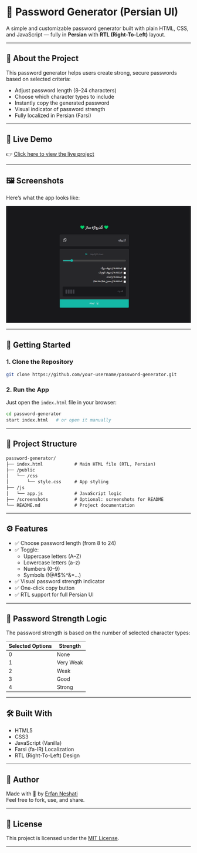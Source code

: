 # 💚 Password Generator (Persian UI)

A simple and customizable password generator built with plain HTML, CSS, and JavaScript — fully in **Persian** with **RTL (Right-To-Left)** layout.

---

## 🧠 About the Project

This password generator helps users create strong, secure passwords based on selected criteria:

- Adjust password length (8–24 characters)
- Choose which character types to include
- Instantly copy the generated password
- Visual indicator of password strength
- Fully localized in Persian (Farsi)

---

## 🔗 Live Demo

👉 [Click here to view the live project](https://erfan-ne.github.io/Password-Generator/)

---

## 🖼️ Screenshots

Here’s what the app looks like:

![Password Generator Screenshot](https://github.com/erfan-ne/Password-Generator/blob/master/public/Screenshot%202025-07-08%20110622.png)

---

## 🚀 Getting Started

### 1. Clone the Repository

```bash
git clone https://github.com/your-username/password-generator.git
```

### 2. Run the App

Just open the `index.html` file in your browser:

```bash
cd password-generator
start index.html   # or open it manually
```

---

## 📁 Project Structure

```
password-generator/
├── index.html            # Main HTML file (RTL, Persian)
├── /public
│   └── /css
│       └── style.css     # App styling
├── /js
│   └── app.js            # JavaScript logic
├── /screenshots          # Optional: screenshots for README
└── README.md             # Project documentation
```

---

## ⚙️ Features

- ✅ Choose password length (from 8 to 24)
- ✅ Toggle:
  - Uppercase letters (A–Z)
  - Lowercase letters (a–z)
  - Numbers (0–9)
  - Symbols (!@#$%^&*...)
- ✅ Visual password strength indicator
- ✅ One-click copy button
- ✅ RTL support for full Persian UI

---

## 🔐 Password Strength Logic

The password strength is based on the number of selected character types:

| Selected Options | Strength     |
|------------------|--------------|
| 0                | None         |
| 1                | Very Weak    |
| 2                | Weak         |
| 3                | Good         |
| 4                | Strong       |

---

## 🛠 Built With

- HTML5
- CSS3
- JavaScript (Vanilla)
- Farsi (fa-IR) Localization
- RTL (Right-To-Left) Design

---

## 👤 Author

Made with 💚 by [Erfan Neshati](https://github.com/erfan-ne)   
Feel free to fork, use, and share.

---

## 📄 License

This project is licensed under the [MIT License](LICENSE).

---
